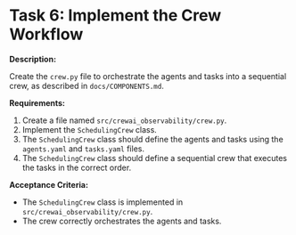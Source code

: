 
# Task 6: Implement the Crew Workflow

**Description:**

Create the `crew.py` file to orchestrate the agents and tasks into a sequential crew, as described in `docs/COMPONENTS.md`.

**Requirements:**

1.  Create a file named `src/crewai_observability/crew.py`.
2.  Implement the `SchedulingCrew` class.
3.  The `SchedulingCrew` class should define the agents and tasks using the `agents.yaml` and `tasks.yaml` files.
4.  The `SchedulingCrew` class should define a sequential crew that executes the tasks in the correct order.

**Acceptance Criteria:**

*   The `SchedulingCrew` class is implemented in `src/crewai_observability/crew.py`.
*   The crew correctly orchestrates the agents and tasks.

